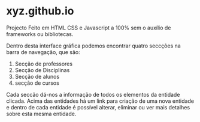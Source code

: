 # xyz.github.io

Projecto Feito em HTML CSS e Javascript a 100% sem o auxílio de frameworks ou bibliotecas.

Dentro desta interface gráfica podemos encontrar quatro seccções na barra de navegação, que são:
1. Secção de professores
2. Secção de Disciplinas
3. Secção de alunos 
4. secção de cursos

Cada seccão dá-nos a informação de todos os elementos da entidade clicada. Acima das entidades há um link
para criação de uma nova entidade e dentro de cada entidade é possível alterar, eliminar ou ver mais detalhes sobre esta 
mesma entidade.
